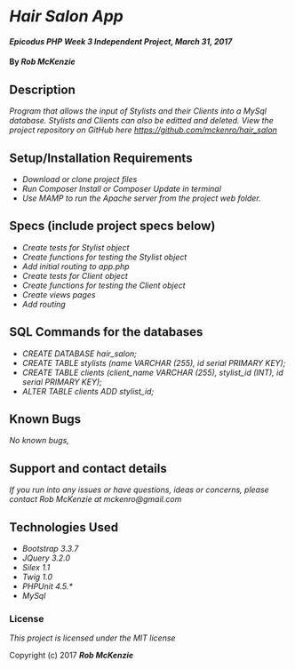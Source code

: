 # _Hair Salon App_

#### _Epicodus PHP Week 3 Independent Project, March 31, 2017_

#### By _**Rob McKenzie**_

## Description

_Program that allows the input of Stylists and their Clients into a MySql database. Stylists and Clients can also be editted and deleted. View the project repository on GitHub here https://github.com/mckenro/hair_salon_

## Setup/Installation Requirements

* _Download or clone project files_
* _Run Composer Install or Composer Update in terminal_
* _Use MAMP to run the Apache server from the project web folder._

## Specs (include project specs below)
* _Create tests for Stylist object_
* _Create functions for testing the Stylist object_
* _Add initial routing to app.php_
* _Create tests for Client object_
* _Create functions for testing the Client object_
* _Create views pages_
* _Add routing_

## SQL Commands for the databases
* _CREATE DATABASE hair_salon;_
* _CREATE TABLE stylists (name VARCHAR (255), id serial PRIMARY KEY);_
* _CREATE TABLE clients (client_name VARCHAR (255), stylist_id (INT), id serial PRIMARY KEY);_
* _ALTER TABLE clients ADD stylist_id;_

## Known Bugs

_No known bugs,_

## Support and contact details

_If you run into any issues or have questions, ideas or concerns, please contact Rob McKenzie at mckenro@gmail.com_

## Technologies Used
* _Bootstrap 3.3.7_
* _JQuery 3.2.0_
* _Silex 1.1_
* _Twig 1.0_
* _PHPUnit 4.5.*_
* _MySql_

### License

*This project is licensed under the MIT license*

Copyright (c) 2017 **_Rob McKenzie_**
